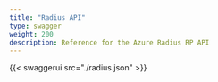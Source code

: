 ```yaml
---
title: "Radius API"
type: swagger
weight: 200
description: Reference for the Azure Radius RP API
---
```


{{< swaggerui src="./radius.json" >}}
